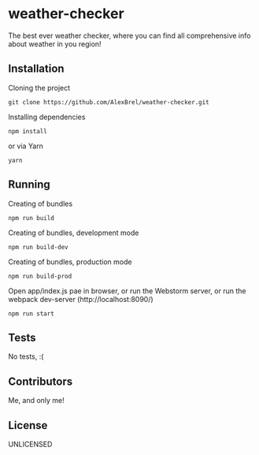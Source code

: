 # weather-checker

The best ever weather checker, where you can find all comprehensive info about weather in you region!

## Installation

Cloning the project
```
git clone https://github.com/AlexBrel/weather-checker.git
```

Installing dependencies
```
npm install
```
or via Yarn
```
yarn
```

## Running

Creating of bundles
```
npm run build
```

Creating of bundles, development mode
```
npm run build-dev
```

Creating of bundles, production mode
```
npm run build-prod
```


Open app/index.js pae in browser, or run the Webstorm server, or run the webpack dev-server (http://localhost:8090/)
```
npm run start
```

## Tests

No tests, :(

## Contributors

Me, and only me!

## License

UNLICENSED
